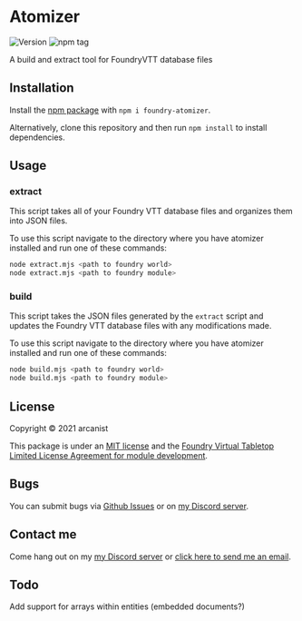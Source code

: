 # Atomizer

![Version](https://img.shields.io/github/v/tag/arcanistzed/atomizer) ![npm tag](https://img.shields.io/npm/v/foundry-atomizer)

A build and extract tool for FoundryVTT database files

## Installation

Install the [npm package](https://www.npmjs.com/package/foundry-atomizer) with `npm i foundry-atomizer`.

Alternatively, clone this repository and then run `npm install` to install dependencies.

## Usage

### extract

This script takes all of your Foundry VTT database files and organizes them into JSON files.

To use this script navigate to the directory where you have atomizer installed and run one of these commands:

```sh
node extract.mjs <path to foundry world>
node extract.mjs <path to foundry module>
```

### build

This script takes the JSON files generated by the `extract` script and updates the Foundry VTT database files with any modifications made.

To use this script navigate to the directory where you have atomizer installed and run one of these commands:

```sh
node build.mjs <path to foundry world>
node build.mjs <path to foundry module>
```

## License

Copyright © 2021 arcanist

This package is under an [MIT license](LICENSE) and the [Foundry Virtual Tabletop Limited License Agreement for module development](https://foundryvtt.com/article/license/).

## Bugs

You can submit bugs via [Github Issues](https://github.com/arcanistzed/atomizer/issues/new/choose) or on [my Discord server](https://discord.gg/AAkZWWqVav).

## Contact me

Come hang out on my [my Discord server](https://discord.gg/AAkZWWqVav) or [click here to send me an email](mailto:arcanistzed@gmail.com?subject=atomizer%20module%20for%20Foundry%20VTT).

## Todo

Add support for arrays within entities (embedded documents?)
